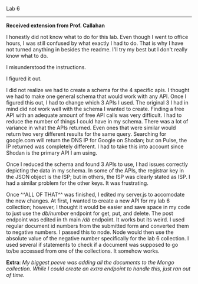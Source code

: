 
Lab 6
________________________________________________

**Received extension from Prof. Callahan**

I honestly did not know what to do for this lab. Even though I went to office hours, I was still confused by what exactly I had to do. That is why I have not turned anything in besides the readme. I'll try my best but I don't really know what to do.

I misunderstood the instructions.

I figured it out.

I did not realize we had to create a schema for the 4 specific apis. I thought we had to make one general schema that would work with any API. Once I figured this out, I had to change which 3 APIs I used. The original 3 I had in mind did not work well with the schema I wanted to create. Finding a free API with an adequate amount of free API calls was very difficult. I had to reduce the number of things I could have in my schema. There was a lot of variance in what the APIs returned. Even ones that were similar would return two very different results for the same query. Searching for google.com will return the DNS IP for Google on Shodan; but on Pulse, the IP returned was completely different. I had to take this into account since Shodan is the primary API I am using.

Once I reduced the schema and found 3 APIs to use, I had issues correctly depicting the data in my schema. In some of the APIs, the registrar key in the JSON object is the ISP; but in others, the ISP was clearly stated as ISP. I had a similar problem for the other keys. It was frustrating.

Once ^^ALL OF THAT^^ was finished, I edited my server.js to accomodate the new changes. At first, I wanted to create a new API for my lab 6 collection; however, I thought it would be easier and save space in my code to just use the *db/number* endpoint for get, put, and delete. The post endpoint was edited in th main */db* endpoint. It works but its weird. I used regular document id numbers from the submitted form and converted them to negative numbers. I passed this to node. Node would then use the absolute value of the negative number specifically for the lab 6 collection. I used several if statements to check if a document was supposed to go to/be accessed from one of the collections. It somehow works.

**Extra**: *My biggest peeve was adding all the documents to the Mongo collection. While I could create an extra endpoint to handle this, just ran out of time.*